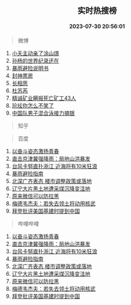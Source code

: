 <div align="center"><h2>实时热搜榜</h2><h4>2023-07-30 20:56:01</h4></div>

> 微博  

1. [小夭主动亲了涂山璟](https://s.weibo.com/weibo?q=%23%E5%B0%8F%E5%A4%AD%E4%B8%BB%E5%8A%A8%E4%BA%B2%E4%BA%86%E6%B6%82%E5%B1%B1%E7%92%9F%23&t=31&band_rank=1&Refer=top)<br />
2. [孙杨的世界纪录还在](https://s.weibo.com/weibo?q=%E5%AD%99%E6%9D%A8%E7%9A%84%E4%B8%96%E7%95%8C%E7%BA%AA%E5%BD%95%E8%BF%98%E5%9C%A8&t=31&band_rank=2&Refer=top)<br />
3. [暴雨避险说明书](https://s.weibo.com/weibo?q=%23%E6%9A%B4%E9%9B%A8%E9%81%BF%E9%99%A9%E8%AF%B4%E6%98%8E%E4%B9%A6%23&t=31&band_rank=3&Refer=top)<br />
4. [封神票房](https://s.weibo.com/weibo?q=%E5%B0%81%E7%A5%9E%E7%A5%A8%E6%88%BF&t=31&band_rank=4&Refer=top)<br />
5. [长相思](https://s.weibo.com/weibo?q=%E9%95%BF%E7%9B%B8%E6%80%9D&t=31&band_rank=5&Refer=top)<br />
6. [杜苏芮](https://s.weibo.com/weibo?q=%E6%9D%9C%E8%8B%8F%E8%8A%AE&t=31&band_rank=6&Refer=top)<br />
7. [精诚矿业瞒报死亡矿工43人](https://s.weibo.com/weibo?q=%23%E7%B2%BE%E8%AF%9A%E7%9F%BF%E4%B8%9A%E7%9E%92%E6%8A%A5%E6%AD%BB%E4%BA%A1%E7%9F%BF%E5%B7%A543%E4%BA%BA%23&t=31&band_rank=7&Refer=top)<br />
8. [玱玹你怎么不笑了](https://s.weibo.com/weibo?q=%23%E7%8E%B1%E7%8E%B9%E4%BD%A0%E6%80%8E%E4%B9%88%E4%B8%8D%E7%AC%91%E4%BA%86%23&t=31&band_rank=8&Refer=top)<br />
9. [中国队男子混合泳接力摘银](https://s.weibo.com/weibo?q=%23%E4%B8%AD%E5%9B%BD%E9%98%9F%E7%94%B7%E5%AD%90%E6%B7%B7%E5%90%88%E6%B3%B3%E6%8E%A5%E5%8A%9B%E6%91%98%E9%93%B6%23&t=31&band_rank=9&Refer=top)<br />

> 知乎  


> 百度  

1. [以奋斗姿态激扬青春](https://www.baidu.com/s?wd=%E4%BB%A5%E5%A5%8B%E6%96%97%E5%A7%BF%E6%80%81%E6%BF%80%E6%89%AC%E9%9D%92%E6%98%A5&sa=fyb_news&rsv_dl=fyb_news)<br />
2. [直击京津冀强降雨：局地山洪暴发](https://www.baidu.com/s?wd=%E7%9B%B4%E5%87%BB%E4%BA%AC%E6%B4%A5%E5%86%80%E5%BC%BA%E9%99%8D%E9%9B%A8%EF%BC%9A%E5%B1%80%E5%9C%B0%E5%B1%B1%E6%B4%AA%E6%9A%B4%E5%8F%91&sa=fyb_news&rsv_dl=fyb_news)<br />
3. [台风卡努直扑浙江 近海将有10米狂浪](https://www.baidu.com/s?wd=%E5%8F%B0%E9%A3%8E%E5%8D%A1%E5%8A%AA%E7%9B%B4%E6%89%91%E6%B5%99%E6%B1%9F+%E8%BF%91%E6%B5%B7%E5%B0%86%E6%9C%8910%E7%B1%B3%E7%8B%82%E6%B5%AA&sa=fyb_news&rsv_dl=fyb_news)<br />
4. [暴雨避险指南](https://www.baidu.com/s?wd=%E6%9A%B4%E9%9B%A8%E9%81%BF%E9%99%A9%E6%8C%87%E5%8D%97&sa=fyb_news&rsv_dl=fyb_news)<br />
5. [北深广齐表态 楼市调整政策或落地](https://www.baidu.com/s?wd=%E5%8C%97%E6%B7%B1%E5%B9%BF%E9%BD%90%E8%A1%A8%E6%80%81+%E6%A5%BC%E5%B8%82%E8%B0%83%E6%95%B4%E6%94%BF%E7%AD%96%E6%88%96%E8%90%BD%E5%9C%B0&sa=fyb_news&rsv_dl=fyb_news)<br />
6. [辽宁大片黑土地遭采煤沉降变洼地](https://www.baidu.com/s?wd=%E8%BE%BD%E5%AE%81%E5%A4%A7%E7%89%87%E9%BB%91%E5%9C%9F%E5%9C%B0%E9%81%AD%E9%87%87%E7%85%A4%E6%B2%89%E9%99%8D%E5%8F%98%E6%B4%BC%E5%9C%B0&sa=fyb_news&rsv_dl=fyb_news)<br />
7. [原来微信可以防拉黑](https://www.baidu.com/s?wd=%E5%8E%9F%E6%9D%A5%E5%BE%AE%E4%BF%A1%E5%8F%AF%E4%BB%A5%E9%98%B2%E6%8B%89%E9%BB%91&sa=fyb_news&rsv_dl=fyb_news)<br />
8. [梅德韦杰夫：若失去领土将动用核武](https://www.baidu.com/s?wd=%E6%A2%85%E5%BE%B7%E9%9F%A6%E6%9D%B0%E5%A4%AB%EF%BC%9A%E8%8B%A5%E5%A4%B1%E5%8E%BB%E9%A2%86%E5%9C%9F%E5%B0%86%E5%8A%A8%E7%94%A8%E6%A0%B8%E6%AD%A6&sa=fyb_news&rsv_dl=fyb_news)<br />
9. [拜登批评美国基建时提到中国](https://www.baidu.com/s?wd=%E6%8B%9C%E7%99%BB%E6%89%B9%E8%AF%84%E7%BE%8E%E5%9B%BD%E5%9F%BA%E5%BB%BA%E6%97%B6%E6%8F%90%E5%88%B0%E4%B8%AD%E5%9B%BD&sa=fyb_news&rsv_dl=fyb_news)<br />

> 哔哩哔哩  

1. [以奋斗姿态激扬青春](https://www.baidu.com/s?wd=%E4%BB%A5%E5%A5%8B%E6%96%97%E5%A7%BF%E6%80%81%E6%BF%80%E6%89%AC%E9%9D%92%E6%98%A5&sa=fyb_news&rsv_dl=fyb_news)<br />
2. [直击京津冀强降雨：局地山洪暴发](https://www.baidu.com/s?wd=%E7%9B%B4%E5%87%BB%E4%BA%AC%E6%B4%A5%E5%86%80%E5%BC%BA%E9%99%8D%E9%9B%A8%EF%BC%9A%E5%B1%80%E5%9C%B0%E5%B1%B1%E6%B4%AA%E6%9A%B4%E5%8F%91&sa=fyb_news&rsv_dl=fyb_news)<br />
3. [台风卡努直扑浙江 近海将有10米狂浪](https://www.baidu.com/s?wd=%E5%8F%B0%E9%A3%8E%E5%8D%A1%E5%8A%AA%E7%9B%B4%E6%89%91%E6%B5%99%E6%B1%9F+%E8%BF%91%E6%B5%B7%E5%B0%86%E6%9C%8910%E7%B1%B3%E7%8B%82%E6%B5%AA&sa=fyb_news&rsv_dl=fyb_news)<br />
4. [暴雨避险指南](https://www.baidu.com/s?wd=%E6%9A%B4%E9%9B%A8%E9%81%BF%E9%99%A9%E6%8C%87%E5%8D%97&sa=fyb_news&rsv_dl=fyb_news)<br />
5. [北深广齐表态 楼市调整政策或落地](https://www.baidu.com/s?wd=%E5%8C%97%E6%B7%B1%E5%B9%BF%E9%BD%90%E8%A1%A8%E6%80%81+%E6%A5%BC%E5%B8%82%E8%B0%83%E6%95%B4%E6%94%BF%E7%AD%96%E6%88%96%E8%90%BD%E5%9C%B0&sa=fyb_news&rsv_dl=fyb_news)<br />
6. [辽宁大片黑土地遭采煤沉降变洼地](https://www.baidu.com/s?wd=%E8%BE%BD%E5%AE%81%E5%A4%A7%E7%89%87%E9%BB%91%E5%9C%9F%E5%9C%B0%E9%81%AD%E9%87%87%E7%85%A4%E6%B2%89%E9%99%8D%E5%8F%98%E6%B4%BC%E5%9C%B0&sa=fyb_news&rsv_dl=fyb_news)<br />
7. [原来微信可以防拉黑](https://www.baidu.com/s?wd=%E5%8E%9F%E6%9D%A5%E5%BE%AE%E4%BF%A1%E5%8F%AF%E4%BB%A5%E9%98%B2%E6%8B%89%E9%BB%91&sa=fyb_news&rsv_dl=fyb_news)<br />
8. [梅德韦杰夫：若失去领土将动用核武](https://www.baidu.com/s?wd=%E6%A2%85%E5%BE%B7%E9%9F%A6%E6%9D%B0%E5%A4%AB%EF%BC%9A%E8%8B%A5%E5%A4%B1%E5%8E%BB%E9%A2%86%E5%9C%9F%E5%B0%86%E5%8A%A8%E7%94%A8%E6%A0%B8%E6%AD%A6&sa=fyb_news&rsv_dl=fyb_news)<br />
9. [拜登批评美国基建时提到中国](https://www.baidu.com/s?wd=%E6%8B%9C%E7%99%BB%E6%89%B9%E8%AF%84%E7%BE%8E%E5%9B%BD%E5%9F%BA%E5%BB%BA%E6%97%B6%E6%8F%90%E5%88%B0%E4%B8%AD%E5%9B%BD&sa=fyb_news&rsv_dl=fyb_news)<br />
